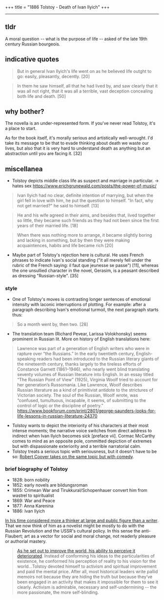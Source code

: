 +++
title = "1886 Tolstoy - Death of Ivan Ilyich"
+++

---

## tldr

A moral question -- what is the purpose of life -- asked of the late 19th century Russian bourgeois.

## indicative quotes

> But in general Ivan Ilyich's life went on as he believed life outght to go: easily, pleasantly, decently. [20]

> In them he saw himself, all that he had lived by, and saw clearly that it was all not right, that it was all a terrible, vast deception concealing both life and death. [50]

## why bother?

The novella is an under-represented form. If you've never read Tolstoy, it's a place to start.

As for the book itself, it's morally serious and artistically well-wrought. I'd take its message to be that to evade thinking about death we waste our lives, but also that it is very hard to understand death as anything but an abstraction until you are facing it. [32]

## miscellanea

* Tolstoy depicts middle class life as suspect and marriage in particular. -> hates sex https://www.erichgrunewald.com/posts/the-power-of-music/

> Ivan Ilyich had no clear, definite intention of marrying, but when the girl fell in love with him, he put the question to himself. "In fact, why not get married?" he said to himself. [13]

> He and his wife agreed in their aims, and besides that, lived together so little, they became such friends as they had not been since the first years of their married life. [18]

> When there was nothing more to arrange, it became slightly boring and lacking in something, but by then they were making acquaintences, habits and life became rich [20]

* Maybe part of Tolstoy's rejection here is cultural. He uses French phrases to indicate Ivan's social standing ("it all merely fell under the rubric of the French saying: il faut que jeunesse se passe") [11], whereas the one unsullied character in the novel, Gerasim, is a peasant described as dressing "Russian-style". [35]

### style

* One of Tolstoy's moves is contrasting longer sentences of emotional intensity with laconic interruptions of plotting. For example: after a paragraph describing Ivan's emotional turmoil, the next paragraph starts thus:

> So a month went by, then two. [28]

* The translation team (Richard Pevear, Larissa Volokhonsky) seems prominent in Russian lit. More on history of English translations here: 
> Lawrence was part of a generation of English writers who were in rapture over “the Russians.” In the early twentieth century, English-speaking readers had been introduced to the Russian literary giants of the nineteenth century, thanks largely to the tireless efforts of Constance Garnett (1861–1946), who nearly went blind translating seventy volumes of Russian literature into English. In an essay titled “The Russian Point of View” (1925), Virginia Woolf tried to account for her generation’s Russomania. Like Lawrence, Woolf describes Russian literature as a kind of primitivist antidote to the strictures of Victorian society. The soul of the Russian, Woolf wrote, was “confused, tumultuous, incapable, it seems, of submitting to the control of logic or the discipline of poetry.” https://www.bookforum.com/print/2801/george-saunders-looks-for-life-lessons-in-russian-literature-24370

* Tolstoy wants to depict the interiority of his characters at their most intense moments; the narrative voice switches from direct address to indirect when Ivan Ilyich becomes sick [preface vii]. Cormac McCarthy comes to mind as an opposite pole, committed depiction of extremes but with dispassionate exteriority and a terrible narratorial calm.
* Tolstoy treats a serious topic with seriousness, but it doesn't have to be so: [Robert Coover takes on the same topic but with comedy](https://www.newyorker.com/magazine/2011/03/14/going-for-a-beer).

### brief biography of Tolstoy

* 1828: born nobility
* 1852: early novels are bildungsroman
* 1855: Crimean War and Tirukkural/Schopenhauer convert him from wastrel to spiritualist
* 1869: War and Peace
* 1877: Anna Karenina
* 1886: Ivan Ilyich

[In his time considered more a thinker at large and public figure than a writer](http://fractiousfiction.com/tolstoy1.html). That we now think of him as a novelist might be mostly to do with the Russian Revolution and the USSR's cultural policy. In this sense the anti-Flaubert; art as a vector for social and moral change, not readerly pleasure or authorial mastery.

> [As he set out to improve the world, his ability to perceive it deteriorated](https://www.nytimes.com/2010/11/26/opinion/26brooks.html). Instead of conforming his ideas to the particularities of existence, he conformed his perception of reality to his vision for the world...Tolstoy devoted himself to activism and spiritual improvement and paid the mental price. After all, most historical leaders write pallid memoirs not because they are hiding the truth but because they’ve been engaged in an activity that makes it impossible for them to see it clearly. Activism is admirable, necessary and self-undermining -- the more passionate, the more self-blinding.
